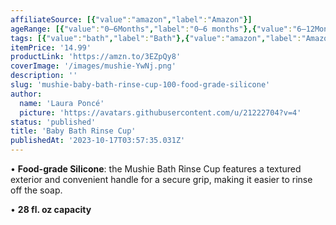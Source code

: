 ```yaml
---
affiliateSource: [{"value":"amazon","label":"Amazon"}]
ageRange: [{"value":"0–6Months","label":"0–6 months"},{"value":"6–12Months","label":"6–12 months"},{"value":"12–18Months","label":"12–18 months"},{"value":"18–24Months","label":"18–24 months"},{"value":"2–3Years","label":"2–3 years"}]
tags: [{"value":"bath","label":"Bath"},{"value":"amazon","label":"Amazon"}]
itemPrice: '14.99'
productLink: 'https://amzn.to/3EZpQy8'
coverImage: '/images/mushie-YwNj.png'
description: ''
slug: 'mushie-baby-bath-rinse-cup-100-food-grade-silicone'
author:
  name: 'Laura Poncé'
  picture: 'https://avatars.githubusercontent.com/u/21222704?v=4'
status: 'published'
title: 'Baby Bath Rinse Cup'
publishedAt: '2023-10-17T03:57:35.031Z'
---
```


• **Food-grade Silicone**: the Mushie Bath Rinse Cup features a textured exterior and convenient handle for a secure grip, making it easier to rinse off the soap.

• **28 fl. oz capacity**

